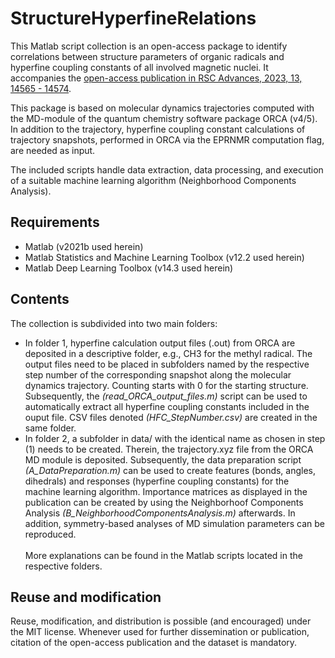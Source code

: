 # StructureHyperfineRelations

This Matlab script collection is an open-access package to identify correlations between
structure parameters of organic radicals and hyperfine coupling constants of all involved magnetic nuclei.
It accompanies the [open-access publication in RSC Advances, 2023, 13, 14565 - 14574](https://doi.org/10.1039/D3RA02476H).

This package is based on molecular dynamics trajectories computed with the MD-module of the quantum chemistry software package
ORCA (v4/5). In addition to the trajectory, hyperfine coupling constant calculations of trajectory snapshots, performed
in ORCA via the EPRNMR computation flag, are needed as input.

The included scripts handle data extraction, data processing, and execution of a suitable machine learning algorithm (Neighborhood Components Analysis).

Requirements
----
* Matlab (v2021b used herein)
* Matlab Statistics and Machine Learning Toolbox (v12.2 used herein)
* Matlab Deep Learning Toolbox (v14.3 used herein)

Contents
----
The collection is subdivided into two main folders:  <br>
* In folder 1, hyperfine calculation output files (.out) from ORCA are deposited in a descriptive folder, e.g., CH3 for the methyl radical.
The output files need to be placed in subfolders named by the respective step number of the corresponding snapshot along the molecular dynamics trajectory. 
Counting starts with 0 for the starting structure. Subsequently, the *(read_ORCA_output_files.m)* script can be used to automatically extract all hyperfine coupling constants included in the ouput file. CSV files denoted *(HFC_StepNumber.csv)* are created in the same folder. <br>
* In folder 2, a subfolder in data/ with the identical name as chosen in step (1) needs to be created. Therein, the trajectory.xyz file from the ORCA MD module is deposited.
Subsequently, the data preparation script *(A_DataPreparation.m)* can be used to create features (bonds, angles, dihedrals) and responses (hyperfine coupling constants) for the machine learning algorithm.
Importance matrices as displayed in the publication can be created by using the Neighborhoof Components Analysis *(B_NeighborhoodComponentsAnalysis.m)* afterwards. 
In addition, symmetry-based analyses of MD simulation parameters can be reproduced. <br><br>
More explanations can be found in the Matlab scripts located in the respective folders.

Reuse and modification
----
Reuse, modification, and distribution is possible (and encouraged) under the MIT license. 
Whenever used for further dissemination or publication, citation of the open-access publication and the dataset is mandatory.
